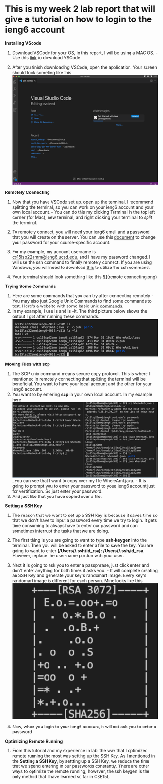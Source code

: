 # This is my week 2 lab report that will give a tutorial on how to login to the ieng6 account

**Installing VScode**

1. Download VSCode for your OS, in this report, I will be using a MAC OS.
        - Use this [link](https://code.visualstudio.com/download) to download VSCode

2. After you finish downloading VSCode, open the application. Your screen should look someting like this ![](vscode.png)


**Remotely Connecting**

1. Now that you have VSCode set up, open up the terminal. I recommend splitting the terminal, so you can work on your ieng6 account and your own local account.
        - You can do this my clicking Terminal in the top left corner (for Mac), new terminal, and right clicking your terminal to *split* the terminal.

2. To remotely connect, you will need your ieng6 email and a password that you will create on the server. You can use this [document](https://cdn-uploads.piazza.com/paste/ktv2gnof3sx5bf/181c3cb053df5cf1ccaf0457f56f12a2e5aa90b139aef8c2ea8fcc590f02fadf/How-to-Reset-your-Password.pdf) to change your password for your course-specific account.

3. For my example, my account username is cs15lsp22amm@ieng6.ucsd.edu, and I have my password changed. I will use the ssh command to finally remotely connect. If you are using Windows, you will need to download [this](https://docs.microsoft.com/en-us/windows-server/administration/openssh/openssh_install_firstuse) to utilize the ssh command.

4. Your terminal should look something like this ![](remote connecting.png)


**Trying Some Commands**

1. Here are some commands that you can try after connecting remotely
        - You may also just Google Unix Commands to find some commands to test. Here's a website with some basic unix [commands](http://mally.stanford.edu/~sr/computing/basic-unix.html).
2. In my example, I use ls and ls -lt. The third picture below shows the output I got after running these commands. ![](commands.png)


**Moving Files with scp**

1. The SCP unix command means secure copy protocol. This is where I mentioned in remotely connecting that splitting the terminal will be beneficial. You want to have your local account and the other for your ieng6 account. 
2. You want to by entering **scp <file you would like to copy>** in your own local account. In my example here ![](scp.png), you can see that I want to copy over my file WhereAmI.java.
        - It is going to prompt you to enter your password to youe ieng6 account just for vertification. So just enter your password. 
3. And just like that you have copied over a file. 


**Setting a SSH Key**

1. The reason that we want to set up a SSH Key is because it saves time so that we don't have to input a password every time we try to login. It gets time consuming to always have to enter our password and can sometimes interrupt the tasks that we are doing.

2. The first thing is you are going to want to type **ssh-keygen** into the terminal. Then you will be asked to enter a file to save the key. You are going to want to enter **(/Users/<user-name>/.ssh/id_rsa): /Users/<user-name>/.ssh/id_rsa**. However, replace the user-name portion with your user.

3. Next it is going to ask you to enter a passphrase, just click enter and don't enter anything for both times it asks you. 
        - It will complete creating an SSH Key and generate your key's randomart image. Every key's randomart image is different for each person. Mine looks like this ![](art.png)
4. Now, when you login to your ieng6 account, it will not ask you to enter a password


**Optimizing Remote Running**

1. From this tutorial and my experience in lab, the way that I optimized remote running the most was setting up the SSH Key. As I mentioned in the **Setting a SSH Key**, by settting up a SSH Key, we reduce the time that we spend entering in our passwords constantly. There are other ways to optimize the remote running; however, the ssh keygen is the only method that I have learned so far in CSE15L. 
